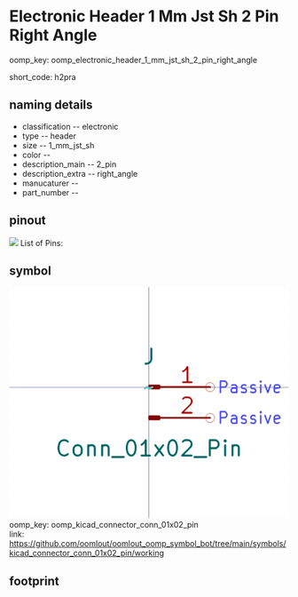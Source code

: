 # Electronic Header 1 Mm Jst Sh 2 Pin Right Angle
oomp_key: oomp_electronic_header_1_mm_jst_sh_2_pin_right_angle  

short_code: h2pra
## naming details
* classification -- electronic
* type -- header
* size -- 1_mm_jst_sh
* color -- 
* description_main -- 2_pin
* description_extra -- right_angle
* manucaturer -- 
* part_number -- 
## pinout
![](working_pinout_600.png)
List of Pins:

## symbol

![](symbol/0/working/working_600.png)  
oomp_key: oomp_kicad_connector_conn_01x02_pin  
link: https://github.com/oomlout/oomlout_oomp_symbol_bot/tree/main/symbols/kicad_connector_conn_01x02_pin/working  


## footprint
